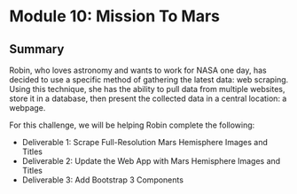 # Module 10: Mission To Mars

## Summary
Robin, who loves astronomy and wants to work for NASA one day, has decided to use a specific method of gathering the latest data: web scraping.
Using this technique, she has the ability to pull data from multiple websites, store it in a database, then present the collected data in a central location: a webpage.

For this challenge, we will be helping Robin complete the following:
- Deliverable 1: Scrape Full-Resolution Mars Hemisphere Images and Titles
- Deliverable 2: Update the Web App with Mars Hemisphere Images and Titles
- Deliverable 3: Add Bootstrap 3 Components

